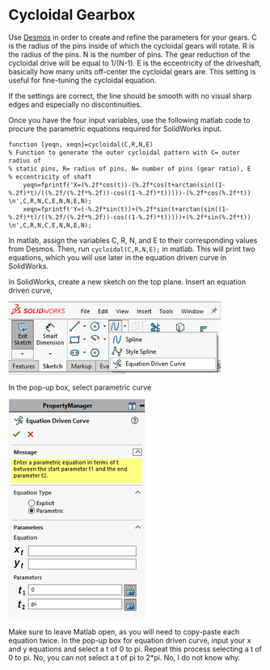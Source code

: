 # Cycloidal Gearbox

Use [Desmos](https://www.desmos.com/calculator/s5uort2vxz) in order to create and refine the parameters for your gears.
C is the radius of the pins inside of which the cycloidal gears will rotate.
R is the radius of the pins.
N is the number of pins. The gear reduction of the cycloidal drive will be equal to 1/(N-1).
E is the eccentricity of the driveshaft, basically how many units off-center the cycloidal gears are. This setting is useful for fine-tuning the cycloidal equation.

If the settings are correct, the line should be smooth with no visual sharp edges and especially no discontinuities.

Once you have the four input variables, use the following matlab code to procure the parametric equations required for SolidWorks input.

```
function [yeqn, xeqn]=cycloidal(C,R,N,E)
% Function to generate the outer cycloidal pattern with C= outer radius of
% static pins, R= radius of pins, N= number of pins (gear ratio), E
% eccentricity of shaft
    yeqn=fprintf('X=(%.2f*cos(t))-(%.2f*cos(t+arctan(sin((1-%.2f)*t)/((%.2f/(%.2f*%.2f))-cos((1-%.2f)*t)))))-(%.2f*cos(%.2f*t)) \n',C,R,N,C,E,N,N,E,N);
    xeqn=fprintf('Y=(-%.2f*sin(t))+(%.2f*sin(t+arctan(sin((1-%.2f)*t)/((%.2f/(%.2f*%.2f))-cos((1-%.2f)*t)))))+(%.2f*sin(%.2f*t)) \n',C,R,N,C,E,N,N,E,N);
```

In matlab, assign the variables C, R, N, and E to their corresponding values from Desmos. Then, run `cycloidal(C,R,N,E);`  in matlab.
This will print two equations, which you will use later in the equation driven curve in SolidWorks.

In SolidWorks, create a new sketch on the top plane. Insert an equation driven curve,

![Visual showing where to insert an equation driven curve](assets/img/wiki-img/insert_eq_curve.png)

In the pop-up box, select parametric curve

![Equation driven curve pop-up](assets/img/wiki-img/eq_curve_parameters.png)

Make sure to leave Matlab open, as you will need to copy-paste each equation twice.
In the pop-up box for equation driven curve, input your x and y equations and select a t of 0 to pi.
Repeat this process selecting a t of 0 to pi. No, you can not select a t of pi to 2\*pi. No, I do not know why.
